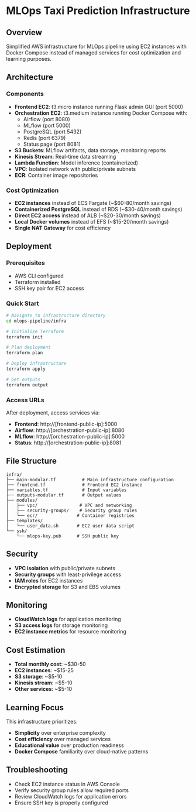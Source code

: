 # MLOps Taxi Prediction Infrastructure

## Overview
Simplified AWS infrastructure for MLOps pipeline using EC2 instances with Docker Compose instead of managed services for cost optimization and learning purposes.

## Architecture

### Components
- **Frontend EC2**: t3.micro instance running Flask admin GUI (port 5000)
- **Orchestration EC2**: t3.medium instance running Docker Compose with:
  - Airflow (port 8080)
  - MLflow (port 5000)
  - PostgreSQL (port 5432)
  - Redis (port 6379)
  - Status page (port 8081)
- **S3 Buckets**: MLflow artifacts, data storage, monitoring reports
- **Kinesis Stream**: Real-time data streaming
- **Lambda Function**: Model inference (containerized)
- **VPC**: Isolated network with public/private subnets
- **ECR**: Container image repositories

### Cost Optimization
- **EC2 instances** instead of ECS Fargate (~$60-80/month savings)
- **Containerized PostgreSQL** instead of RDS (~$30-40/month savings)
- **Direct EC2 access** instead of ALB (~$20-30/month savings)
- **Local Docker volumes** instead of EFS (~$15-20/month savings)
- **Single NAT Gateway** for cost efficiency

## Deployment

### Prerequisites
- AWS CLI configured
- Terraform installed
- SSH key pair for EC2 access

### Quick Start
```bash
# Navigate to infrastructure directory
cd mlops-pipeline/infra

# Initialize Terraform
terraform init

# Plan deployment
terraform plan

# Deploy infrastructure
terraform apply

# Get outputs
terraform output
```

### Access URLs
After deployment, access services via:
- **Frontend**: http://[frontend-public-ip]:5000
- **Airflow**: http://[orchestration-public-ip]:8080
- **MLflow**: http://[orchestration-public-ip]:5000
- **Status**: http://[orchestration-public-ip]:8081

## File Structure
```
infra/
├── main-modular.tf          # Main infrastructure configuration
├── frontend.tf              # Frontend EC2 instance
├── variables.tf             # Input variables
├── outputs-modular.tf       # Output values
├── modules/
│   ├── vpc/                # VPC and networking
│   ├── security-groups/    # Security group rules
│   └── ecr/               # Container registries
├── templates/
│   └── user_data.sh       # EC2 user data script
└── ssh/
    └── mlops-key.pub      # SSH public key
```

## Security
- **VPC isolation** with public/private subnets
- **Security groups** with least-privilege access
- **IAM roles** for EC2 instances
- **Encrypted storage** for S3 and EBS volumes

## Monitoring
- **CloudWatch logs** for application monitoring
- **S3 access logs** for storage monitoring
- **EC2 instance metrics** for resource monitoring

## Cost Estimation
- **Total monthly cost**: ~$30-50
- **EC2 instances**: ~$15-25
- **S3 storage**: ~$5-10
- **Kinesis stream**: ~$5-10
- **Other services**: ~$5-10

## Learning Focus
This infrastructure prioritizes:
- **Simplicity** over enterprise complexity
- **Cost efficiency** over managed services
- **Educational value** over production readiness
- **Docker Compose** familiarity over cloud-native patterns

## Troubleshooting
- Check EC2 instance status in AWS Console
- Verify security group rules allow required ports
- Review CloudWatch logs for application errors
- Ensure SSH key is properly configured
